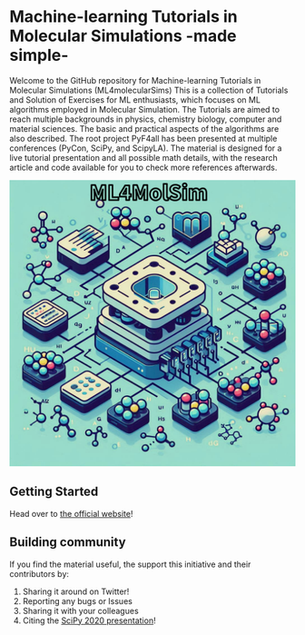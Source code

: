 # Machine-learning Tutorials in Molecular Simulations -made simple-


Welcome to the GitHub repository for Machine-learning Tutorials in Molecular Simulations (ML4molecularSims)
This is a collection of Tutorials and Solution of Exercises for ML enthusiasts, which focuses on ML algorithms employed in Molecular Simulation. The Tutorials are aimed to reach multiple backgrounds in physics, chemistry biology, computer and material sciences. The basic and practical aspects of the algorithms are also described. The root project PyF4all has been presented at multiple conferences (PyCon, SciPy, and ScipyLA).
The material is designed for a live tutorial presentation and all possible math details, with the research article and code available for you to check more references afterwards.


<p align="center">
  <img src="logo.png" width="518" alt=" "/>
</p>


## Getting Started

Head over to [the official website][myPage]!

[myPage]: https://sites.google.com/view/guzmanresearch/teaching

## Building community

If you find the material useful, the support this initiative and their contributors by:

1. Sharing it around on Twitter!
2. Reporting any bugs or Issues
3. Sharing it with your colleagues
4. Citing the [SciPy 2020 presentation][pubPyF4all]!
   
[pubPyF4all]:https://zenodo.org/records/3961232 
